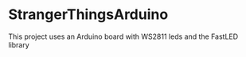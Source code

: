 # StrangerThingsArduino

This project uses an Arduino board with WS2811 leds and the FastLED library
